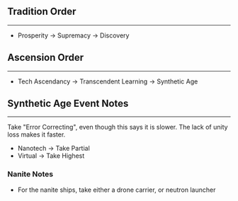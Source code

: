 ## Tradition Order
---
* Prosperity -> Supremacy -> Discovery

## Ascension Order
---
* Tech Ascendancy -> Transcendent Learning -> Synthetic Age

## Synthetic Age Event Notes
---
Take "Error Correcting", even though this says it is slower. The lack of unity loss makes it faster.

* Nanotech -> Take Partial
* Virtual -> Take Highest

### Nanite Notes
* For the nanite ships, take either a drone carrier, or neutron launcher